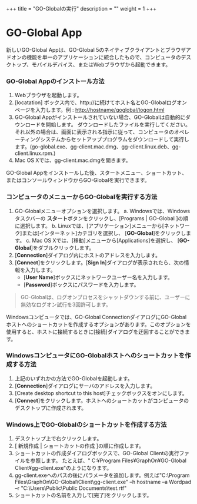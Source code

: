 +++
title = "GO-Globalの実行"
description = ""
weight = 1
+++

# GO-Global App

新しいGO-Global Appは、GO-Global 5のネイティブクライアントとブラウザアドオンの機能を単一のアプリケーションに統合したもので、コンピュータのデスクトップ、モバイルデバイス、またはWebブラウザから起動できます。

### GO-Global Appのインストール方法

1. Webブラウザを起動します。
2. [locatation] ボックス内で、http://に続けてホスト名とGO-Globalログオンページを入力します。例 : [http://hostname/goglobal/logon.html](http://hostname/goglobal/clients.html)
3. GO-Global Appがインストールされていない場合、GO-Globalは自動的にダウンロードを開始します。 ダウンロードしたファイルを実行してください。 それ以外の場合は、画面に表示される指示に従って、コンピュータのオペレーティングシステムからセットアッププログラムをダウンロードして実行します。(go-global.exe、gg-client.mac.dmg、gg-client.linux.deb、gg-client.linux.rpm.)
4. Mac OS Xでは、gg-client.mac.dmgを開きます。

GO-Global Appをインストールした後、スタートメニュー、ショートカット、またはコンソールウィンドウからGO-Globalを実行できます。

### コンピュータのメニューからGO-Globalを実行する方法

1. GO-Globalメニューオプションを選択します。
  a. Windowsでは、Windowsタスクバーの **スタート**ボタンをクリックし、[Programs | GO-Global ]の順に選択します。
  b. Linuxでは、[アプリケーション]メニューから[ネットワーク]または[インターネット]カテゴリを選択し、 [**GO-Global**]をクリックします。
  c. Mac OS Xでは、[移動]メニューから[Applications]を選択し、 [**GO-Global**]をダブルクリックします。
2. [**Connection**]ダイアログ内にホストのアドレスを入力します。
3. [**Connect**]をクリックします。[**Sign In**]ダイアログが表示されたら、次の情報を入力します。
   - [**User Name**]ボックスにネットワークユーザー名を入力します。
   - [**Password**]ボックスにパスワードを入力します。

>GO-Globalは、ログオンプロセスをシャットダウンする前に、ユーザーに無効なログオン試行を3回許可します。

Windowsコンピュータでは、GO-Global ConnectionダイアログにGO-Globalホストへのショートカットを作成するオプションがあります。このオプションを使用すると、ホストに接続するときに[接続]ダイアログを迂回することができます。

### WindowsコンピュータにGO-Globalホストへのショートカットを作成する方法

1. 上記のいずれかの方法でGO-Globalを起動します。
2. [**Connection**]ダイアログにサーバのアドレスを入力します。
3. [Create desktop shortcut to this host]チェックボックスをオンにします。
4. [**Connect**]をクリックします。ホストへのショートカットがコンピュータのデスクトップに作成されます。

### Windows上でGO-Globalのショートカットを作成する方法

1. デスクトップ上で右クリックします。
2. [ 新規作成 | ショートカットの作成 ]の順に作成します。
3. ショートカットの作成ダイアログボックスで、GO-Global Clientの実行ファイルを参照します。 たとえば、" C:¥Program Files¥GraphOn¥GO-Global Client¥gg-client.exe"のようになります。
4. gg-client.exeへのパスの後にパラメータを追加します。例えば"C:\Program Files\GraphOn\GO-Global\Client\gg-client.exe" –h hostname –a Wordpad –r "C:\Users\Public\Public Documents\test.rtf"
5. ショートカットの名前を入力して[完了]をクリックします。

